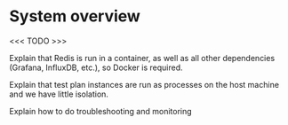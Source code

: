 # System overview

&lt;&lt;&lt; TODO &gt;&gt;&gt;

Explain that Redis is run in a container, as well as all other dependencies \(Grafana, InfluxDB, etc.\), so Docker is required.

Explain that test plan instances are run as processes on the host machine and we have little isolation.

Explain how to do troubleshooting and monitoring


